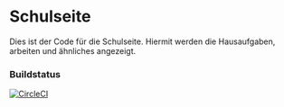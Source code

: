 # Schulseite
Dies ist der Code für die Schulseite. Hiermit werden die Hausaufgaben, arbeiten und ähnliches angezeigt.

### Buildstatus
[![CircleCI](https://circleci.com/gh/rindula-de/Schulseite.svg?style=svg)](https://circleci.com/gh/rindula-de/Schulseite)